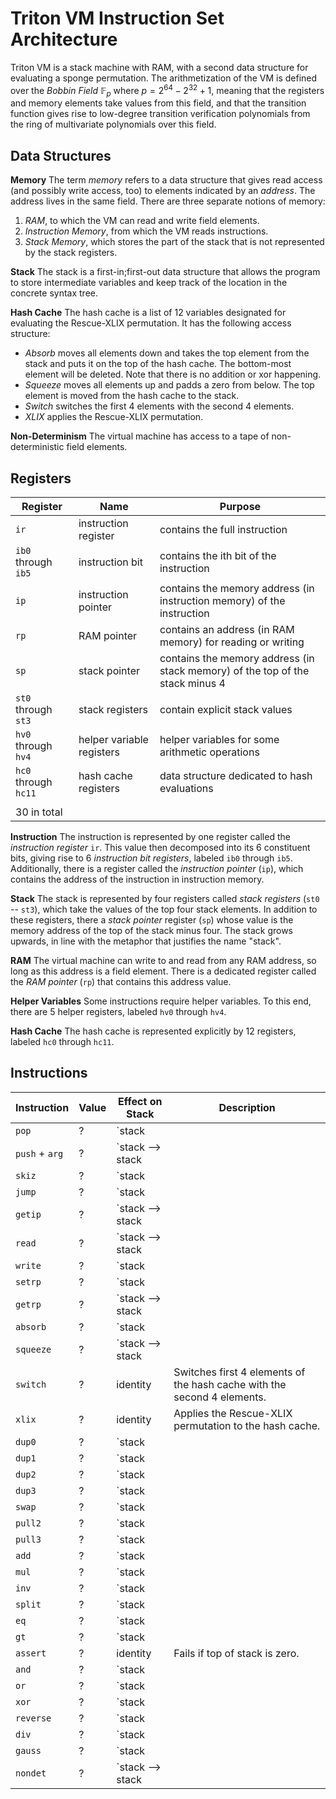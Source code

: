 # Triton VM Instruction Set Architecture

Triton VM is a stack machine with RAM, with a second data structure for evaluating a sponge permutation. The arithmetization of the VM is defined over the *Bobbin Field* $\mathbb{F}_p$ where $p=2^{64}-2^{32}+1$, meaning that the registers and memory elements take values from this field, and that the transition function gives rise to low-degree transition verification polynomials from the ring of multivariate polynomials over this field.

## Data Structures

**Memory** The term *memory* refers to a data structure that gives read access (and possibly write access, too) to elements indicated by an *address*. The address lives in the same field. There are three separate notions of memory:
 1. *RAM*, to which the VM can read and write field elements.
 2. *Instruction Memory*, from which the VM reads instructions.
 3. *Stack Memory*, which stores the part of the stack that is not represented by the stack registers.

**Stack** The stack is a first-in;first-out data structure that allows the program to store intermediate variables and keep track of the location in the concrete syntax tree.

**Hash Cache** The hash cache is a list of 12 variables designated for evaluating the Rescue-XLIX permutation. It has the following access structure:
 - *Absorb* moves all elements down and takes the top element from the stack and puts it on the top of the hash cache. The bottom-most element will be deleted. Note that there is no addition or xor happening.
 - *Squeeze* moves all elements up and padds a zero from below. The top element is moved from the hash cache to the stack.
 - *Switch* switches the first 4 elements with the second 4 elements.
 - *XLIX* applies the Rescue-XLIX permutation.

 **Non-Determinism** The virtual machine has access to a tape of non-deterministic field elements. 

## Registers

| Register | Name | Purpose |
|----------|------|---------|
| `ir` | instruction register | contains the full instruction |
| `ib0` through `ib5` | instruction bit | contains the ith bit of the instruction |
| `ip` | instruction pointer | contains the memory address (in instruction memory) of the instruction |
| `rp` | RAM pointer | contains an address (in RAM memory) for reading or writing |
| `sp` | stack pointer | contains the memory address (in stack memory) of the top of the stack minus 4 |
| `st0` through `st3` | stack registers | contain explicit stack values |
| `hv0` through `hv4` | helper variable registers | helper variables for some arithmetic operations |
| `hc0` through `hc11` | hash cache registers | data structure dedicated to hash evaluations |
| | | |
| 30 in total | | |

**Instruction** The instruction is represented by one register called the *instruction register* `ir`. This value then decomposed into its 6 constituent bits, giving rise to 6 *instruction bit registers*, labeled `ib0` through `ib5`. Additionally, there is a register called the *instruction pointer* (`ip`), which contains the address of the instruction in instruction memory.

**Stack** The stack is represented by four registers called *stack registers* (`st0` -- `st3`), which take the values of the top four stack elements. In addition to these registers, there a *stack pointer* register (`sp`) whose value is the memory address of the top of the stack minus four. The stack grows upwards, in line with the metaphor that justifies the name "stack".

**RAM** The virtual machine can write to and read from any RAM address, so long as this address is a field element. There is a dedicated register called the *RAM pointer* (`rp`) that contains this address value.

**Helper Variables** Some instructions require helper variables. To this end, there are 5 helper registers, labeled `hv0` through `hv4`.

**Hash Cache** The hash cache is represented explicitly by 12 registers, labeled `hc0` through `hc11`.

## Instructions

| Instruction | Value | Effect on Stack | Description |
|-|-|-|-|
| `pop` | ? | `stack || t  -->  stack` | Pops top element from stack. |
| `push` + `arg` | ? | `stack  -->  stack || arg` | Pushes a `0` onto the stack, and in the next cycle the indicated element from instruction memory is added to the top element. |
| `skiz` | ? | `stack || top  -->  stack || top` | Skip next instruction if `top` is zero. |
| `jump` | ? | `stack || mem  -->  stack || mem` | Set the instruction pointer `ip` to `mem`. |
| `getip` | ? | `stack  -->  stack || ip` | Pushes to the stack the value of the instruction pointer. |
| `read` | ? | `stack  -->  stack || val` | Reads a value `val` from RAM at the location pointed to by the RAM pointer `rp`, and pushes this value to the stack. |
| `write` | ? | `stack || val  -->  stack` | Writes value `val` to RAM at the location pointed to by the RAM pointer `rp`. |
| `setrp` | ? | `stack || mem  -->  stack` | Sets the RAM pointer `rp` to the top of the stack, and pops this element. |
| `getrp` | ? | `stack  -->  stack || mem` | Pushes to the stack the value of the RAM pointer `rp`. |
| `absorb` | ? | `stack || top  -->  stack` | Moves the top of the stack to the hash cache. |
| `squeeze` | ? | `stack  -->  stack || val` | Moves the top element of the hash cache to the stack. |
| `switch` | ? | identity | Switches first 4 elements of the hash cache with the second 4 elements. |
| `xlix` | ? | identity | Applies the Rescue-XLIX permutation to the hash cache. |
| `dup0` | ? | `stack || a  -->  stack || a || a` | Duplicates the top stack element. |
| `dup1` | ? | `stack || a || b  -->  stack || a || b || a` | Duplicates the element 1 position away from the top. |
| `dup2` | ? | `stack || a || b || c  -->  stack || a || b || c || a` | Duplicates the element 2 positions away from the top. |
| `dup3` | ? | `stack || a || b || c || d  -->  stack || a || b || c || d || a` | Duplicates the element 3 positions away from the top. |
| `swap` | ? | `stack || a || b  -->  stack || b || a` | Swaps the top two stack elements. |
| `pull2` | ? | `stack || a || b || c  -->  stack || b || c || a` | Moves the stack element located at 2 positions from the top, to the top. |
| `pull3` | ? | `stack || a || b || c || d  -->  stack || b || c || d || a` | Moves the stack element located at 2 positions from the top, to the top. |
| `add` | ? | `stack || a || b  -->  stack || c` | Computes the sum (`c`) of the top two elements of the stack (`b` and `a`) over the field. | 
| `mul` | ? | `stack || a || b  -->  stack || c` | Computes the product (`c`) of the top two elements of the stack (`b` and `a`) over the field. |
| `inv` | ? | `stack || a  -->  stack || b` | Computes the multiplicative inverse (over the field) of the top of the stack. If the argument `a` is zero, the result `b` will be zero as well. ||
| `split` | ? | `stack || a  -->  stack || lo || hi` | Decomposes the top of the stack into the lower 32 bits and the upper 32 bits, without making any assumptions about the top stack element. |
| `eq` | ? | `stack || a || b  -->  stack || (a == b)` | Tests the top two stack elements for equality. |
| `gt` | ? | `stack || a || b  -->  stack || (a > b)` | Tests if the one-from top element is greater than the top element on the stack, assuming both are 32-bit integers. |
| `assert` | ? | identity | Fails if top of stack is zero. |
| `and` | ? | `stack || a || b  -->  stack || (a & b)` | Computes the bitwise-and of the top two stack elements, assuming both are 32-bit integers. |
| `or` | ? | `stack || a || b  -->  stack || (a | b)` | Computes the bitwise-or of the top two stack elements, assuming both are 32-bit integers. |
| `xor` | ? | `stack || a || b  -->  stack || (a ^ b)` | Computes the bitwise-xor of the top two stack elements, assuming both are 32-bit integers. |
| `reverse` | ? | `stack || a  -->  stack || b` | Flips the bit expansion of the top stack element, assuming it is a 32-bit integer. |
| `div` | ? | `stack || a || b  -->  stack || c || d` | Computes division with remainder of the top two stack elements, assuming the arguments are positive 32-bit integers. The result satisfies `a == c * b + d` and `d < b`. |
| `gauss` | ? | `stack || a  -->  stack || b` | Computes a uniform-to-gaussian resampling of the top stack element, assuming it is a uniform 16-bit integer. |
| `nondet` | ? | `stack  -->  stack || a` | Samples a field element non-deterministically and pushes it to the stack. |
